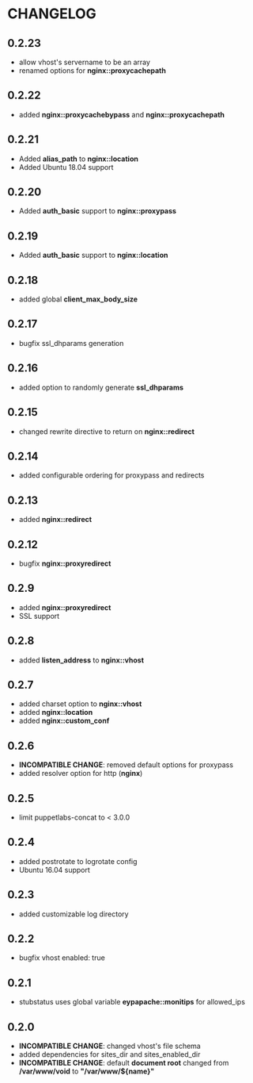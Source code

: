 # CHANGELOG

## 0.2.23

* allow vhost's servername to be an array
* renamed options for **nginx::proxycachepath**

## 0.2.22

* added **nginx::proxycachebypass** and **nginx::proxycachepath**

## 0.2.21

* Added **alias_path** to **nginx::location**
* Added Ubuntu 18.04 support

## 0.2.20

* Added **auth_basic** support to **nginx::proxypass**

## 0.2.19

* Added **auth_basic** support to **nginx::location**

## 0.2.18

* added global **client_max_body_size**

## 0.2.17

* bugfix ssl_dhparams generation

## 0.2.16

* added option to randomly generate **ssl_dhparams**

## 0.2.15

* changed rewrite directive to return on **nginx::redirect**

## 0.2.14

* added configurable ordering for proxypass and redirects

## 0.2.13

* added **nginx::redirect**

## 0.2.12

* bugfix **nginx::proxyredirect**

## 0.2.9

* added **nginx::proxyredirect**
* SSL support

## 0.2.8

* added **listen_address** to **nginx::vhost**

## 0.2.7

* added charset option to **nginx::vhost**
* added **nginx::location**
* added **nginx::custom_conf**

## 0.2.6

* **INCOMPATIBLE CHANGE**: removed default options for proxypass
* added resolver option for http (**nginx**)

## 0.2.5

* limit puppetlabs-concat to < 3.0.0

## 0.2.4

* added postrotate to logrotate config
* Ubuntu 16.04 support

## 0.2.3

* added customizable log directory

## 0.2.2

* bugfix vhost enabled: true

## 0.2.1

* stubstatus uses global variable **eypapache::monitips** for allowed_ips

## 0.2.0

* **INCOMPATIBLE CHANGE**: changed vhost's file schema
* added dependencies for sites_dir and sites_enabled_dir
* **INCOMPATIBLE CHANGE**: default **document root** changed from **/var/www/void** to **"/var/www/${name}"**
